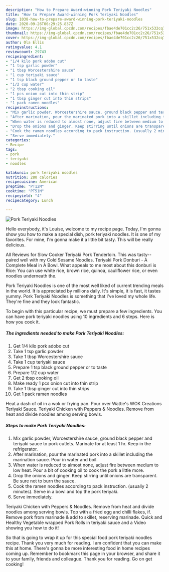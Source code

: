 ```yaml
---
description: "How to Prepare Award-winning Pork Teriyaki Noodles"
title: "How to Prepare Award-winning Pork Teriyaki Noodles"
slug: 1038-how-to-prepare-award-winning-pork-teriyaki-noodles
date: 2020-09-26T06:29:25.837Z
image: https://img-global.cpcdn.com/recipes/fbae4de701cc2c26/751x532cq70/pork-teriyaki-noodles-recipe-main-photo.jpg
thumbnail: https://img-global.cpcdn.com/recipes/fbae4de701cc2c26/751x532cq70/pork-teriyaki-noodles-recipe-main-photo.jpg
cover: https://img-global.cpcdn.com/recipes/fbae4de701cc2c26/751x532cq70/pork-teriyaki-noodles-recipe-main-photo.jpg
author: Ola Ellis
ratingvalue: 4.1
reviewcount: 29743
recipeingredient:
- "1/4 kilo pork adobo cut"
- "1 tsp garlic powder"
- "1 tbsp Worcestershire sauce"
- "1 cup teriyaki sauce"
- "1 tsp black ground pepper or to taste"
- "1/2 cup water"
- "2 tbsp cooking oil"
- "1 pcs onion cut into thin strip"
- "1 tbsp ginger cut into thin strips"
- "1 pack ramen noodles"
recipeinstructions:
- "Mix garlic powder, Worcestershire sauce, ground black pepper and teriyaki sauce to pork cutlets. Marinate for at least 1 hr. Keep in the refrigerator."
- "After marination, pour the marinated pork into a skillet including the marination sauce. Pour in water and boil."
- "When water is reduced to almost none, adjust fire between medium to low heat. Pour a bit of cooking oil to cook the pork a little more."
- "Drop the onions and ginger. Keep stirring until onions are transparent. Be sure not to burn the sauce."
- "Cook the ramen noodles according to pack instruction. (usually 2 minutes). Serve in a bowl and top the pork teriyaki."
- "Serve immediately."
categories:
- Recipe
tags:
- pork
- teriyaki
- noodles

katakunci: pork teriyaki noodles 
nutrition: 280 calories
recipecuisine: American
preptime: "PT12M"
cooktime: "PT51M"
recipeyield: "4"
recipecategory: Lunch

---
```



![Pork Teriyaki Noodles](https://img-global.cpcdn.com/recipes/fbae4de701cc2c26/751x532cq70/pork-teriyaki-noodles-recipe-main-photo.jpg)

Hello everybody, it's Louise, welcome to my recipe page. Today, I'm gonna show you how to make a special dish, pork teriyaki noodles. It is one of my favorites. For mine, I'm gonna make it a little bit tasty. This will be really delicious.

All Reviews for Slow Cooker Teriyaki Pork Tenderloin. This was tasty--paired well with my Cold Sesame Noodles. Teriyaki Pork Donburi - A Complete Meal in A Bowl. What appeals to me most about this donburi is Rice: You can use white rice, brown rice, quinoa, cauliflower rice, or even noodles underneath the.

Pork Teriyaki Noodles is one of the most well liked of current trending meals in the world. It is appreciated by millions daily. It's simple, it is fast, it tastes yummy. Pork Teriyaki Noodles is something that I've loved my whole life. They're fine and they look fantastic.


To begin with this particular recipe, we must prepare a few ingredients. You can have pork teriyaki noodles using 10 ingredients and 6 steps. Here is how you cook it.

<!--inarticleads1-->

##### The ingredients needed to make Pork Teriyaki Noodles:

1. Get 1/4 kilo pork adobo cut
1. Take 1 tsp garlic powder
1. Take 1 tbsp Worcestershire sauce
1. Take 1 cup teriyaki sauce
1. Prepare 1 tsp black ground pepper or to taste
1. Prepare 1/2 cup water
1. Get 2 tbsp cooking oil
1. Make ready 1 pcs onion cut into thin strip
1. Take 1 tbsp ginger cut into thin strips
1. Get 1 pack ramen noodles


Heat a dash of oil in a wok or frying pan. Pour over Wattie&#39;s WOK Creations Teriyaki Sauce. Teriyaki Chicken with Peppers &amp; Noodles. Remove from heat and divide noodles among serving bowls. 

<!--inarticleads2-->

##### Steps to make Pork Teriyaki Noodles:

1. Mix garlic powder, Worcestershire sauce, ground black pepper and teriyaki sauce to pork cutlets. Marinate for at least 1 hr. Keep in the refrigerator.
1. After marination, pour the marinated pork into a skillet including the marination sauce. Pour in water and boil.
1. When water is reduced to almost none, adjust fire between medium to low heat. Pour a bit of cooking oil to cook the pork a little more.
1. Drop the onions and ginger. Keep stirring until onions are transparent. Be sure not to burn the sauce.
1. Cook the ramen noodles according to pack instruction. (usually 2 minutes). Serve in a bowl and top the pork teriyaki.
1. Serve immediately.


Teriyaki Chicken with Peppers &amp; Noodles. Remove from heat and divide noodles among serving bowls. Top with a fried egg and chilli flakes, if. Remove pork from marinade &amp; add to skillet, reserving marinade. Quick and Healthy Vegetable wrapped Pork Rolls in teriyaki sauce and a Video showing you how to do it! 

So that is going to wrap it up for this special food pork teriyaki noodles recipe. Thank you very much for reading. I am confident that you can make this at home. There's gonna be more interesting food in home recipes coming up. Remember to bookmark this page in your browser, and share it to your family, friends and colleague. Thank you for reading. Go on get cooking!
